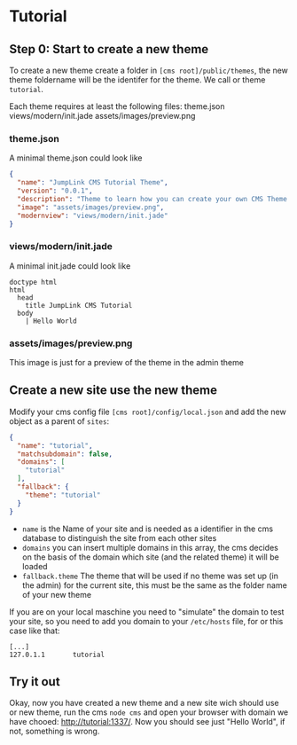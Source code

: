 # Tutorial
## Step 0: Start to create a new theme
To create a new theme create a folder in `[cms root]/public/themes`, the new theme foldername will be the identifer for the theme.
We call or theme `tutorial`.

Each theme requires at least the following files:
theme.json
views/modern/init.jade
assets/images/preview.png

### theme.json
A minimal theme.json could look like

```json
{
  "name": "JumpLink CMS Tutorial Theme",
  "version": "0.0.1",
  "description": "Theme to learn how you can create your own CMS Theme for JumpLink CMS",
  "image": "assets/images/preview.png",
  "modernview": "views/modern/init.jade"
}
```

### views/modern/init.jade
A minimal init.jade could look like

```jade
doctype html
html
  head
    title JumpLink CMS Tutorial
  body
    | Hello World
```

### assets/images/preview.png
This image is just for a preview of the theme in the admin theme

## Create a new site use the new theme

Modify your cms config file `[cms root]/config/local.json` and add the new object as a parent of `sites`:

```json
{
  "name": "tutorial",
  "matchsubdomain": false,
  "domains": [
    "tutorial"
  ],
  "fallback": {
    "theme": "tutorial"
  }
}
```
* `name` is the Name of your site and is needed as a identifier in the cms database to distinguish the site from each other sites
* `domains` you can insert multiple domains in this array, the cms decides on the basis of the domain which site (and the related theme) it will be loaded
* `fallback.theme` The theme that will be used if no theme was set up (in the admin) for the current site, this must be the same as the folder name of your new theme

If you are on your local maschine you need to "simulate" the domain to test your site, so you need to add you domain to your `/etc/hosts` file, for or this case like that:
```
[...]
127.0.1.1       tutorial
```

## Try it out

Okay, now you have created a new theme and a new site wich should use or new theme, run the cms `node cms` and open your browser with domain we have chooed: [http://tutorial:1337/](http://tutorial:1337/).
Now you should see just "Hello World", if not, something is wrong.
